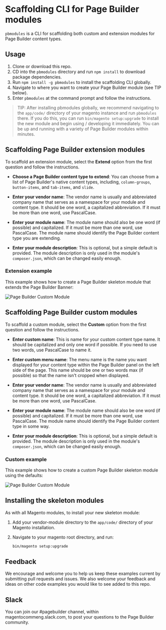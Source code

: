 # Scaffolding CLI for Page Builder modules

`pbmodules` is a CLI for scaffolding both custom and extension modules for Page Builder content types.

## Usage
1. Clone or download this repo.
1. CD into the `pbmodules` directory and run `npm install` to download package dependencies.
1. Run `npm install -g pbmodules` to install the scaffolding CLI globally.
1. Navigate to where you want to create your Page Builder module (see TIP below).
1. Enter `pbmodules` at the command prompt and follow the instructions.

> TIP: After installing pbmodules globally, we recommend navigating to the `app/code/` directory of your magento instance and run `pbmodules` there. If you do this, you can run `bin/magento setup:upgrade` to install the new module and begin using / developing it immediately. You can be up and running with a variety of Page Builder modules within minutes.

## Scaffolding Page Builder extension modules

To scaffold an extension module, select the **Extend** option from the first question and follow the instructions.

- **Choose a Page Builder content type to extend**: You can choose from a list of Page Builder's native content types, including, `column-groups`, `button-items`, and `tab-items`, and `slide`.

- **Enter your vendor name**: The vendor name is usually and abbreviated company name that serves as a namespace for your module and content type. It should be one word, a capitalized abbreviation. If it must be more than one word, use PascalCase.

- **Enter your module name**: The module name should also be one word (if possible) and capitalized. If it must be more than one word, use PascalCase. The module name should identify the Page Builder content type you are extending.

- **Enter your module description**: This is optional, but a simple default is provided. The module description is only used in the module's `composer.json`, which can be changed easily enough.

### Extension example
This example shows how to create a Page Builder skeleton module that extends the Page Builder Banner:

![Page Builder Custom Module](pb-extension.gif "Creating an extension module")

## Scaffolding Page Builder custom modules

To scaffold a custom module, select the **Custom** option from the first question and follow the instructions.

- **Enter custom name**: This is name for your custom content type name. It should be capitalized and only one word if possible. If you need to use two words, use PascalCase to name it.

- **Enter custom menu name**: The menu name is the name you want displayed for your content type within the Page Builder panel on the left side of the page. This name should be one or two words max (if possible) so that the name isn't cropped when displayed.

- **Enter your vendor name**: The vendor name is usually and abbreviated company name that serves as a namespace for your module and content type. It should be one word, a capitalized abbreviation. If it must be more than one word, use PascalCase.

- **Enter your module name**: The module name should also be one word (if possible) and capitalized. If it must be more than one word, use PascalCase. The module name should identify the Page Builder content type in some way.

- **Enter your module description**: This is optional, but a simple default is provided. The module description is only used in the module's `composer.json`, which can be changed easily enough.

### Custom example

This example shows how to create a custom Page Builder skeleton module using the defaults:

![Page Builder Custom Module](pb-custom.gif "Creating a custom module")

## Installing the skeleton modules

As with all Magento modules, to install your new skeleton module:

1. Add your vendor-module directory to the `app/code/` directory of your Magento installation.
1. Navigate to your magento root directory, and run:

   ```bash
   bin/magento setup:upgrade
   ```

## Feedback
We encourage and welcome you to help us keep these examples current by submitting pull requests and issues.  We also welcome your feedback and ideas on other code examples you would like to see added to this repo.

## Slack
You can join our #pagebuilder channel, within magentocommeng.slack.com, to post your questions to the Page Builder community.

